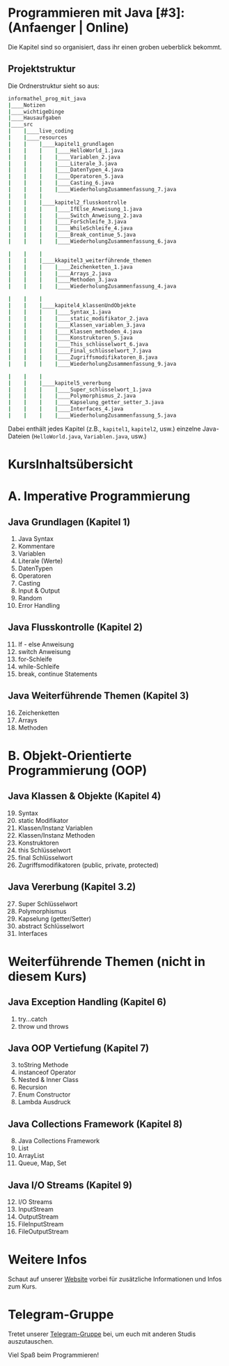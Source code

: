 # Programmieren mit Java [#3]: (Anfaenger | Online)

Die Kapitel sind so organisiert, dass ihr einen groben ueberblick bekommt.

## Projektstruktur

Die Ordnerstruktur sieht so aus:

```bash
informathel_prog_mit_java
|____Notizen
|____wichtigeDinge
|____Hausaufgaben
|____src
|    |____live_coding
|    |____resources
|    |    |____kapitel1_grundlagen
|    |    |    |____HelloWorld_1.java
|    |    |    |____Variablen_2.java
|    |    |    |____Literale_3.java
|    |    |    |____DatenTypen_4.java
|    |    |    |____Operatoren_5.java
|    |    |    |____Casting_6.java
|    |    |    |____WiederholungZusammenfassung_7.java
|    |    |
|    |    |____kapitel2_flusskontrolle
|    |    |    |____IfElse_Anweisung_1.java
|    |    |    |____Switch_Anweisung_2.java
|    |    |    |____ForSchleife_3.java
|    |    |    |____WhileSchleife_4.java
|    |    |    |____Break_continue_5.java
|    |    |    |____WiederholungZusammenfassung_6.java

|    |    |
|    |    |____kkapitel3_weiterführende_themen
|    |    |    |____Zeichenketten_1.java
|    |    |    |____Arrays_2.java
|    |    |    |____Methoden_3.java
|    |    |    |____WiederholungZusammenfassung_4.java

|    |    |
|    |    |____kapitel4_klassenUndObjekte
|    |    |    |____Syntax_1.java
|    |    |    |____static_modifikator_2.java
|    |    |    |____Klassen_variablen_3.java
|    |    |    |____Klassen_methoden_4.java
|    |    |    |____Konstruktoren_5.java
|    |    |    |____This_schlüsselwort_6.java
|    |    |    |____Final_schlüsselwort_7.java
|    |    |    |____Zugriffsmodifikatoren_8.java
|    |    |    |____WiederholungZusammenfassung_9.java

|    |    |
|    |    |____kapitel5_vererbung
|    |    |    |____Super_schlüsselwort_1.java
|    |    |    |____Polymorphismus_2.java
|    |    |    |____Kapselung_getter_setter_3.java
|    |    |    |____Interfaces_4.java
|    |    |    |____WiederholungZusammenfassung_5.java

```

Dabei enthält jedes Kapitel (z.B., `kapitel1`, `kapitel2`, usw.) einzelne Java-Dateien (`HelloWorld.java`, `Variablen.java`, usw.)


# KursInhaltsübersicht

# A. Imperative Programmierung 

## Java Grundlagen (Kapitel 1)
01. Java Syntax
02. Kommentare
03. Variablen
04. Literale (Werte)
05. DatenTypen
06. Operatoren
07. Casting
08. Input & Output
09. Random
10. Error Handling

## Java Flusskontrolle (Kapitel 2)
11. If - else Anweisung
12. switch Anweisung
13. for-Schleife
14. while-Schleife
15. break, continue Statements

## Java Weiterführende Themen (Kapitel 3)
16. Zeichenketten
17. Arrays
18. Methoden

# B. Objekt-Orientierte Programmierung (OOP) 

## Java Klassen & Objekte (Kapitel 4)
19. Syntax
20. static Modifikator
21. Klassen/Instanz Variablen
22. Klassen/Instanz Methoden
23. Konstruktoren
24. this Schlüsselwort
25. final Schlüsselwort
26. Zugriffsmodifikatoren
(public, private, protected)

## Java Vererbung (Kapitel 3.2) 
27. Super Schlüsselwort
28. Polymorphismus
29. Kapselung (getter/Setter)
30. abstract Schlüsselwort
31. Interfaces

# Weiterführende Themen (nicht in diesem Kurs)

## Java Exception Handling (Kapitel 6)
1. try...catch
2. throw und throws

## Java OOP Vertiefung (Kapitel 7)
3. toString Methode
4. instanceof Operator
5. Nested & Inner Class
6. Recursion
7. Enum Constructor
8. Lambda Ausdruck

## Java Collections Framework (Kapitel 8)
8. Java Collections Framework
9. List
10. ArrayList
11. Queue, Map, Set

## Java I/O Streams (Kapitel 9)
12. I/O Streams
13. InputStream
14. OutputStream
15. FileInputStream
16. FileOutputStream


# Weitere Infos

Schaut auf unserer [Website](https://www.informathek.de/laufende_kurse/informatik_kurse/uni/java7/java_7_generell.html) vorbei für zusätzliche Informationen und Infos zum Kurs.

# Telegram-Gruppe

Tretet unserer [Telegram-Gruppe](https://t.me/infor_mathe_k/2072) bei, um euch mit anderen Studis auszutauschen.

Viel Spaß beim Programmieren!
